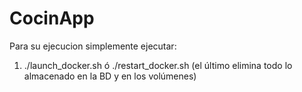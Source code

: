 # CocinApp

Para su ejecucion simplemente ejecutar:
1) ./launch_docker.sh ó ./restart_docker.sh (el último elimina todo lo almacenado en la BD y en los volúmenes)
